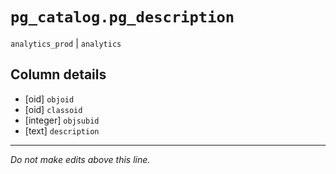 # `pg_catalog.pg_description`
`analytics_prod` | `analytics`

## Column details
* [oid]       `objoid`
* [oid]       `classoid`
* [integer]   `objsubid`
* [text]      `description`

-------------------------------------------------------------------------------
*Do not make edits above this line.*
